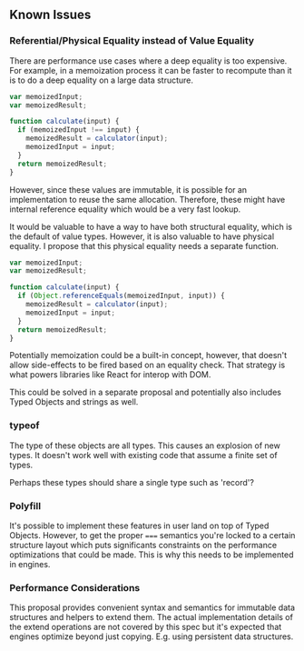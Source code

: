 Known Issues
------------

### Referential/Physical Equality instead of Value Equality

There are performance use cases where a deep equality is too expensive. For example, in a memoization process it can be faster to recompute than it is to do a deep equality on a large data structure.

```javascript
var memoizedInput;
var memoizedResult;

function calculate(input) {
  if (memoizedInput !== input) {
    memoizedResult = calculator(input);
    memoizedInput = input;
  }
  return memoizedResult;
}
```

However, since these values are immutable, it is possible for an implementation to reuse the same allocation. Therefore, these might have internal reference equality which would be a very fast lookup.

It would be valuable to have a way to have both structural equality, which is the default of value types. However, it is also valuable to have physical equality. I propose that this physical equality needs a separate function.

```javascript
var memoizedInput;
var memoizedResult;

function calculate(input) {
  if (Object.referenceEquals(memoizedInput, input)) {
    memoizedResult = calculator(input);
    memoizedInput = input;
  }
  return memoizedResult;
}
```

Potentially memoization could be a built-in concept, however, that doesn't allow side-effects to be fired based on an equality check. That strategy is what powers libraries like React for interop with DOM.

This could be solved in a separate proposal and potentially also includes Typed Objects and strings as well.

### typeof

The type of these objects are all types. This causes an explosion of new types. It doesn't work well with existing code that assume a finite set of types.

Perhaps these types should share a single type such as 'record'?

### Polyfill

It's possible to implement these features in user land on top of Typed Objects. However, to get the proper `===` semantics you're locked to a certain structure layout which puts significants constraints on the performance optimizations that could be made. This is why this needs to be implemented in engines.

### Performance Considerations

This proposal provides convenient syntax and semantics for immutable data structures and helpers to extend them. The actual implementation details of the extend operations are not covered by this spec but it's expected that engines optimize beyond just copying. E.g. using persistent data structures.
